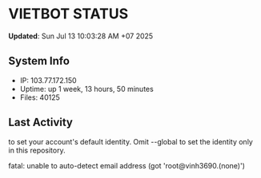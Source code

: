 # VIETBOT STATUS
**Updated**: Sun Jul 13 10:03:28 AM +07 2025

## System Info
- IP: 103.77.172.150
- Uptime: up 1 week, 13 hours, 50 minutes
- Files: 40125

## Last Activity

to set your account's default identity.
Omit --global to set the identity only in this repository.

fatal: unable to auto-detect email address (got 'root@vinh3690.(none)')
